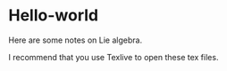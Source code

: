 # Hello-world

Here are some notes on Lie algebra.

I recommend that you use Texlive to open these tex files.
